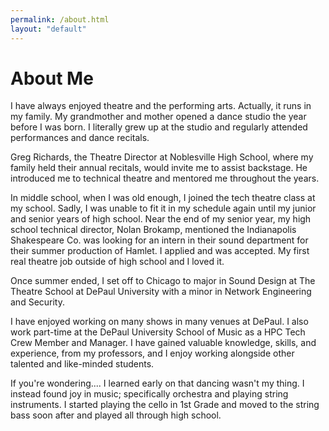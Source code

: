 ```yaml
---
permalink: /about.html
layout: "default"
---
```


# About Me

I have always enjoyed theatre and the performing arts. Actually, it runs in my family. My grandmother and mother opened a dance studio the year before I was born. I literally grew up at the studio and regularly attended performances and dance recitals.

Greg Richards, the Theatre Director at Noblesville High School, where my family held their annual recitals, would invite me to assist backstage. He introduced me to technical theatre and mentored me throughout the years.

In middle school, when I was old enough, I joined the tech theatre class at my school. Sadly, I was unable to fit it in my schedule again until my junior and senior years of high school. Near the end of my senior year, my high school technical director, Nolan Brokamp, mentioned the Indianapolis Shakespeare Co. was looking for an intern in their sound department for their summer production of Hamlet. I applied and was accepted. My first real theatre job outside of high school and I loved it. 

Once summer ended, I set off to Chicago to major in Sound Design at The Theatre School at DePaul University with a minor in Network Engineering and Security.

I have enjoyed working on many shows in many venues at DePaul. I also work part-time at the DePaul University School of Music as a HPC Tech Crew Member and Manager. I have gained valuable knowledge, skills, and experience, from my professors, and I enjoy working alongside other talented and like-minded students. 

If you're wondering.... I learned early on that dancing wasn't my thing. I instead found joy in music; specifically orchestra and playing string instruments. I started playing the cello in 1st Grade and moved to the string bass soon after and played all through high school.
